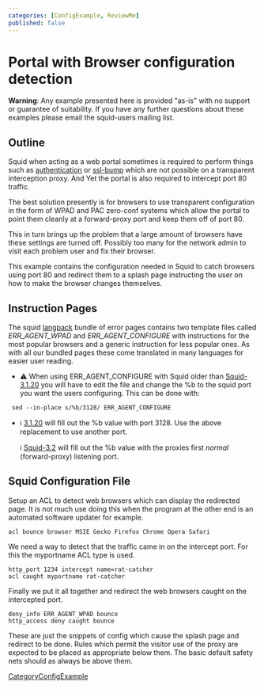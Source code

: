 ```yaml
---
categories: [ConfigExample, ReviewMe]
published: false
---
```

# Portal with Browser configuration detection

**Warning**: Any example presented here is provided "as-is" with no
support or guarantee of suitability. If you have any further questions
about these examples please email the squid-users mailing list.

## Outline

Squid when acting as a web portal sometimes is required to perform
things such as
[authentication](/Features/Authentication)
or
[ssl-bump](/Features/SslBump)
which are not possible on a transparent interception proxy. And Yet the
portal is also required to intercept port 80 traffic.

The best solution presently is for browsers to use transparent
configuration in the form of WPAD and PAC zero-conf systems which allow
the portal to point them cleanly at a forward-proxy port and keep them
off of port 80.

This in turn brings up the problem that a large amount of browsers have
these settings are turned off. Possibly too many for the network admin
to visit each problem user and fix their browser.

This example contains the configuration needed in Squid to catch
browsers using port 80 and redirect them to a splash page instructing
the user on how to make the browser changes themselves.

## Instruction Pages

The squid [langpack](http://www.squid-cache.org/Versions/langpack)
bundle of error pages contains two template files called
*ERR_AGENT_WPAD* and *ERR_AGENT_CONFIGURE* with instructions for the
most popular browsers and a generic instruction for less popular ones.
As with all our bundled pages these come translated in many languages
for easier user reading.

  - :warning:
    When using ERR_AGENT_CONFIGURE with Squid older than
    [Squid-3.1.20](/Releases/Squid-3.1)
    you will have to edit the file and change the %b to the squid port
    you want the users configuring. This can be done with:

<!-- end list -->

``` 
 sed --in-place s/%b/3128/ ERR_AGENT_CONFIGURE
```

  - :information_source:
    [3.1.20](/Releases/Squid-3.1)
    will fill out the %b value with port 3128. Use the above replacement
    to use another port.
    
    :information_source:
    [Squid-3.2](/Releases/Squid-3.2)
    will fill out the %b value with the proxies first *normal*
    (forward-proxy) listening port.

## Squid Configuration File

Setup an ACL to detect web browsers which can display the redirected
page. It is not much use doing this when the program at the other end is
an automated software updater for example.

    acl bounce browser MSIE Gecko Firefox Chrome Opera Safari

We need a way to detect that the traffic came in on the intercept port.
For this the myportname ACL type is used.

    http_port 1234 intercept name=rat-catcher
    acl caught myportname rat-catcher

Finally we put it all together and redirect the web browsers caught on
the intercepted port.

    deny_info ERR_AGENT_WPAD bounce
    http_access deny caught bounce

These are just the snippets of config which cause the splash page and
redirect to be done. Rules which permit the visitor use of the proxy are
expected to be placed as appropriate below them. The basic default
safety nets should as always be above them.

[CategoryConfigExample](/CategoryConfigExample)
